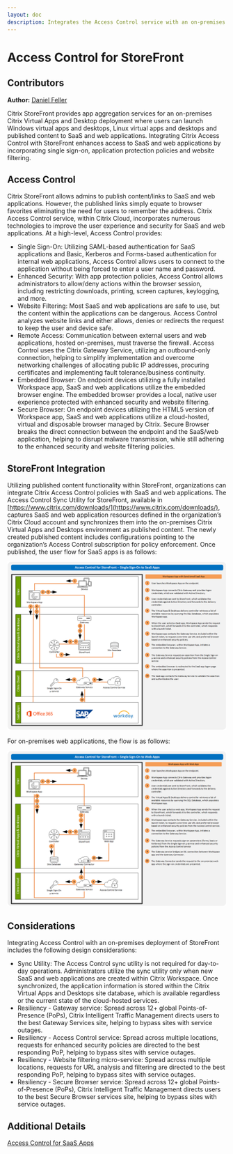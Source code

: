 ```yaml
---
layout: doc
description: Integrates the Access Control service with an on-premises Citrix Virtual Apps and Desktops deployment utilizing StoreFront.
---
```

# Access Control for StoreFront

## Contributors

**Author:** [Daniel Feller](https://twitter.com/djfeller)

Citrix StoreFront provides app aggregation services for an on-premises Citrix Virtual Apps and Desktop deployment where users can launch Windows virtual apps and desktops, Linux virtual apps and desktops and published content to SaaS and web applications. Integrating Citrix Access Control with StoreFront enhances access to SaaS and web applications by incorporating single sign-on, application protection policies and website filtering.

## Access Control

Citrix StoreFront allows admins to publish content/links to SaaS and web applications. However, the published links simply equate to browser favorites eliminating the need for users to remember the address.
Citrix Access Control service, within Citrix Cloud, incorporates numerous technologies to improve the user experience and security for SaaS and web applications. At a high-level, Access Control provides:

-  Single Sign-On: Utilizing SAML-based authentication for SaaS applications and Basic, Kerberos and Forms-based authentication for internal web applications, Access Control allows users to connect to the application without being forced to enter a user name and password.
-  Enhanced Security: With app protection policies, Access Control allows administrators to allow/deny actions within the browser session, including restricting downloads, printing, screen captures, keylogging, and more.
-  Website Filtering: Most SaaS and web applications are safe to use, but the content within the applications can be dangerous. Access Control analyzes website links and either allows, denies or redirects the request to keep the user and device safe.
-  Remote Access: Communication between external users and web applications, hosted on-premises, must traverse the firewall. Access Control uses the Citrix Gateway Service, utilizing an outbound-only connection, helping to simplify implementation and overcome networking challenges of allocating public IP addresses, procuring certificates and implementing fault tolerance/business continuity.
-  Embedded Browser: On endpoint devices utilizing a fully installed Workspace app, SaaS and web applications utilize the embedded browser engine. The embedded browser provides a local, native user experience protected with enhanced security and website filtering.
-  Secure Browser: On endpoint devices utilizing the HTML5 version of Workspace app, SaaS and web applications utilize a cloud-hosted, virtual and disposable browser managed by Citrix. Secure Browser breaks the direct connection between the endpoint and the SaaS/web application, helping to disrupt malware transmission, while still adhering to the enhanced security and website filtering policies.

## StoreFront Integration

Utilizing published content functionality within StoreFront, organizations can integrate Citrix Access Control policies with SaaS and web applications.
The Access Control Sync Utility for StoreFront, available in [https://www.citrix.com/downloads/](https://www.citrix.com/downloads/), captures SaaS and web application resources defined in the organization’s Citrix Cloud account and synchronizes them into the on-premises Citrix Virtual Apps and Desktops environment as published content.
The newly created published content includes configurations pointing to the organization’s Access Control subscription for policy enforcement.  Once published, the user flow for SaaS apps is as follows:

[![Single Sign-On to SaaS Apps](/en-us/tech-zone/learn/media/tech-briefs_access-control-storefront_saas-apps.png)](/en-us/tech-zone/learn/media/tech-briefs_access-control-storefront_saas-apps.png)

For on-premises web applications, the flow is as follows:

[![Single Sign-On to Web Apps](/en-us/tech-zone/learn/media/tech-briefs_access-control-storefront_web-apps.png)](/en-us/tech-zone/learn/media/tech-briefs_access-control-storefront_web-apps.png)

## Considerations

Integrating Access Control with an on-premises deployment of StoreFront includes the following design considerations:

-  Sync Utility: The Access Control sync utility is not required for day-to-day operations.  Administrators utilize the sync utility only when new SaaS and web applications are created within Citrix Workspace. Once synchronized, the application information is stored within the Citrix Virtual Apps and Desktops site database, which is available regardless or the current state of the cloud-hosted services.
-  Resiliency - Gateway service: Spread across 12+ global Points-of-Presence (PoPs), Citrix Intelligent Traffic Management directs users to the best Gateway Services site, helping to bypass sites with service outages.
-  Resiliency - Access Control service: Spread across multiple locations, requests for enhanced security policies are directed to the best responding PoP, helping to bypass sites with service outages.
-  Resiliency - Website filtering micro-service: Spread across multiple locations, requests for URL analysis and filtering are directed to the best responding PoP, helping to bypass sites with service outages.
-  Resiliency - Secure Browser service: Spread across 12+ global Points-of-Presence (PoPs), Citrix Intelligent Traffic Management directs users to the best Secure Browser services site, helping to bypass sites with service outages.

## Additional Details

[Access Control for SaaS Apps](/en-us/tech-zone/learn/tech-briefs/access-control.html)
